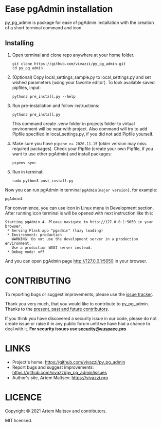 # Ease pgAdmin installation

py_pg_admin is package for ease of pgAdmin installation with the creation of a short terminal command and icon.


## Installing

1. Open terminal and clone repo anywhere at your home folder.
   ```shell
   git clone https://github.com/vivazzi/py_pg_admin.git
   cd py_pg_admin
   ```

2. (Optional) Copy local_settings_sample.py to local_settings.py and 
   set wished parameters (using your favorite editor). To look available saved pipfiles, input:
   ```shell
   python3 pre_install.py --help
   ```

3. Run pre-installation and follow instructions:
   ```shell
   python3 pre_install.py
   ```

   This command create .venv folder in projects folder to virtual environment will be near with project. 
   Also command will try to add Pipfile specified in local_settings.py, if you did not add Pipfile yourself.
   

4. Make sure you have `pipenv >= 2020.11.15` (older version may miss required packages). 
   Check your Pipfile (create your own Pipfile, if you want to use other pgAdmin) and install packages:
   ```shell
   pipenv sync
   ```

5. Run in terminal:
   ```shell
   sudo python3 post_install.py
   ```

Now you can run pgAdmin in terminal `pgAdmin[major version]`, for example:
```shell
pgAdmin4
```

For convenience, you can use icon in Linux menu in Development section. 
After running icon terminal is will be opened with next instruction like this:
```shell
Starting pgAdmin 4. Please navigate to http://127.0.0.1:5050 in your browser.
 * Serving Flask app "pgadmin" (lazy loading)
 * Environment: production
   WARNING: Do not use the development server in a production environment.
   Use a production WSGI server instead.
 * Debug mode: off
```

And you can open pgAdmin page http://127.0.0.1:5050 in your browser. 


# CONTRIBUTING

To reporting bugs or suggest improvements, please use the [issue tracker](https://github.com/vivazzi/py_pg_admin/issues).

Thank you very much, that you would like to contribute to py_pg_admin. Thanks to the [present, past and future contributors](https://github.com/vivazzi/py_pg_admin/contributors).

If you think you have discovered a security issue in our code, please do not create issue or raise it in any public forum until we have had a chance to deal with it.
**For security issues use security@vuspace.pro**


# LINKS

- Project's home: https://github.com/vivazzi/py_pg_admin
- Report bugs and suggest improvements: https://github.com/vivazzi/py_pg_admin/issues
- Author's site, Artem Maltsev: https://vivazzi.pro
    
# LICENCE

Copyright © 2021 Artem Maltsev and contributors.

MIT licensed.